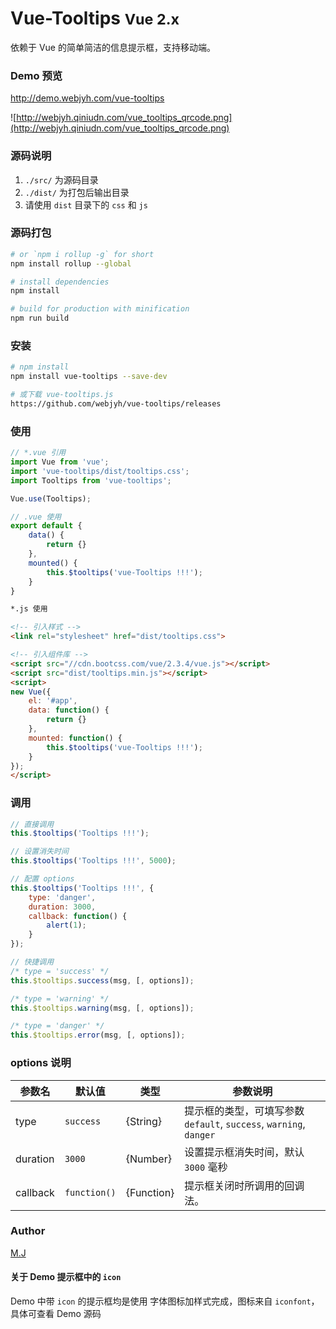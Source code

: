 # Vue-Tooltips <small>Vue 2.x</small>

依赖于 Vue 的简单简洁的信息提示框，支持移动端。

### Demo 预览
http://demo.webjyh.com/vue-tooltips

![http://webjyh.qiniudn.com/vue_tooltips_qrcode.png](http://webjyh.qiniudn.com/vue_tooltips_qrcode.png)

### 源码说明
1. `./src/` 为源码目录
2. `./dist/` 为打包后输出目录
3. 请使用 `dist` 目录下的 `css` 和 `js`

### 源码打包
``` bash
# or `npm i rollup -g` for short
npm install rollup --global

# install dependencies
npm install

# build for production with minification
npm run build
```

### 安装
``` bash
# npm install
npm install vue-tooltips --save-dev

# 或下载 vue-tooltips.js
https://github.com/webjyh/vue-tooltips/releases
```


### 使用
```javascript
// *.vue 引用
import Vue from 'vue';
import 'vue-tooltips/dist/tooltips.css';
import Tooltips from 'vue-tooltips';

Vue.use(Tooltips);

// .vue 使用
export default {
    data() {
        return {}
    },
    mounted() {
        this.$tooltips('vue-Tooltips !!!');
    }
}
```

```html
*.js 使用

<!-- 引入样式 -->
<link rel="stylesheet" href="dist/tooltips.css">

<!-- 引入组件库 -->
<script src="//cdn.bootcss.com/vue/2.3.4/vue.js"></script>
<script src="dist/tooltips.min.js"></script>
<script>
new Vue({
    el: '#app',
    data: function() {
        return {}
    },
    mounted: function() {
        this.$tooltips('vue-Tooltips !!!');
    }
});
</script>
```


### 调用
```javascript
// 直接调用
this.$tooltips('Tooltips !!!');

// 设置消失时间
this.$tooltips('Tooltips !!!', 5000);

// 配置 options
this.$tooltips('Tooltips !!!', {
    type: 'danger',
    duration: 3000,
    callback: function() {
        alert(1);
    }
});

// 快捷调用
/* type = 'success' */
this.$tooltips.success(msg, [, options]);

/* type = 'warning' */
this.$tooltips.warning(msg, [, options]);

/* type = 'danger' */
this.$tooltips.error(msg, [, options]);
```

### options  说明
参数名  | 默认值 | 类型 | 参数说明
------- | ------ | ---- | --------
type |  `success` | {String} | 提示框的类型，可填写参数 `default`, `success`, `warning`, `danger`
duration | `3000` | {Number} | 设置提示框消失时间，默认 `3000` 毫秒
callback | `function()` | {Function} | 提示框关闭时所调用的回调法。

### Author
[M.J](http://webjyh.com)

#### 关于 Demo 提示框中的 `icon`
Demo 中带 `icon` 的提示框均是使用 字体图标加样式完成，图标来自 `iconfont`，具体可查看 Demo 源码
